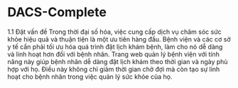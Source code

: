 # DACS-Complete
1.1	Đặt vấn đề
Trong thời đại số hóa, việc cung cấp dịch vụ chăm sóc sức khỏe hiệu quả và thuận tiện là một ưu tiên hàng đầu. Bệnh viện và các cơ sở y tế cần phải tối ưu hóa quá trình đặt lịch khám bệnh, làm cho nó dễ dàng và linh hoạt hơn đối với bệnh nhân. Trang web quản lý bệnh viện với tính năng này giúp bệnh nhân dễ dàng đặt lịch khám theo thời gian và ngày phù hợp với họ. Điều này không chỉ giảm thời gian chờ đợi mà còn tạo sự linh hoạt cho bệnh nhân trong việc quản lý sức khỏe của họ.
